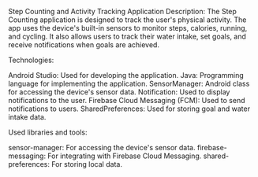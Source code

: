 Step Counting and Activity Tracking Application
Description:
The Step Counting application is designed to track the user's physical activity. The app uses the device's built-in sensors to monitor steps, calories, running, and cycling.
It also allows users to track their water intake, set goals, and receive notifications when goals are achieved.

Technologies:

Android Studio: Used for developing the application.
Java: Programming language for implementing the application.
SensorManager: Android class for accessing the device's sensor data.
Notification: Used to display notifications to the user.
Firebase Cloud Messaging (FCM): Used to send notifications to users.
SharedPreferences: Used for storing goal and water intake data.

Used libraries and tools:

sensor-manager: For accessing the device's sensor data.
firebase-messaging: For integrating with Firebase Cloud Messaging.
shared-preferences: For storing local data.

